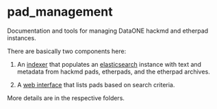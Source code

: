 # pad_management

Documentation and tools for managing DataONE hackmd and etherpad instances.

There are basically two components here:

1. An [indexer](padindex/) that populates an [elasticsearch]() instance with text and metadata from hackmd pads, etherpads, and the etherpad archives.

2. A [web interface](web/) that lists pads based on search criteria.

More details are in the respective folders.


